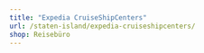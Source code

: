 ```yaml
---
title: "Expedia CruiseShipCenters"
url: /staten-island/expedia-cruiseshipcenters/
shop: Reisebüro
---
```

